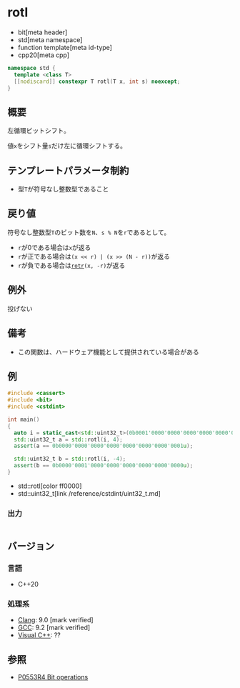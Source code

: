 # rotl
* bit[meta header]
* std[meta namespace]
* function template[meta id-type]
* cpp20[meta cpp]

```cpp
namespace std {
  template <class T>
  [[nodiscard]] constexpr T rotl(T x, int s) noexcept;
}
```

## 概要
左循環ビットシフト。

値`x`をシフト量`s`だけ左に循環シフトする。


## テンプレートパラメータ制約
- 型`T`が符号なし整数型であること


## 戻り値
符号なし整数型`T`のビット数を`N`、`s % N`を`r`であるとして。

- `r`が0である場合は`x`が返る
- `r`が正である場合は`(x << r) | (x >> (N - r))`が返る
- `r`が負である場合は[`rotr`](rotr.md)`(x, -r)`が返る


## 例外
投げない


## 備考
- この関数は、ハードウェア機能として提供されている場合がある


## 例
```cpp example
#include <cassert>
#include <bit>
#include <cstdint>

int main()
{
  auto i = static_cast<std::uint32_t>(0b0001'0000'0000'0000'0000'0000'0000'0000u);
  std::uint32_t a = std::rotl(i, 4);
  assert(a == 0b0000'0000'0000'0000'0000'0000'0000'0001u);

  std::uint32_t b = std::rotl(i, -4);
  assert(b == 0b0000'0001'0000'0000'0000'0000'0000'0000u);
}
```
* std::rotl[color ff0000]
* std::uint32_t[link /reference/cstdint/uint32_t.md]

### 出力
```
```


## バージョン
### 言語
- C++20

### 処理系
- [Clang](/implementation.md#clang): 9.0 [mark verified]
- [GCC](/implementation.md#gcc): 9.2 [mark verified]
- [Visual C++](/implementation.md#visual_cpp): ??


## 参照
- [P0553R4 Bit operations](http://www.open-std.org/jtc1/sc22/wg21/docs/papers/2019/p0553r4.html)

